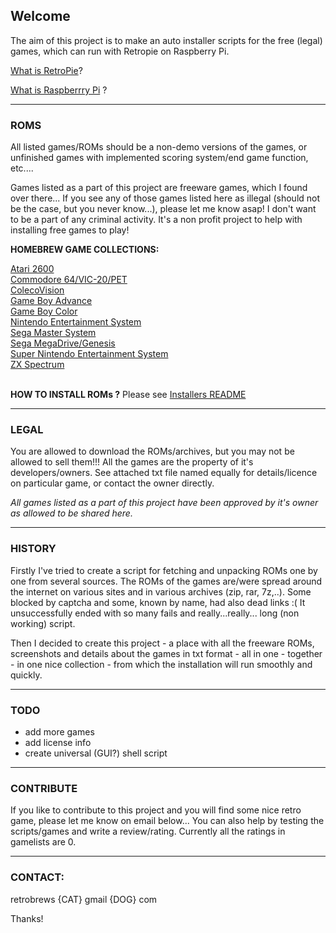 ## Welcome

The aim of this project is to make an auto installer scripts for the free (legal) games, which can run with Retropie on Raspberry Pi.

[What is RetroPie](https://retropie.org.uk/)? 

[What is Raspberrry Pi](https://www.raspberrypi.org/) ?


* * *

### ROMS
All listed games/ROMs should be a non-demo versions of the games, or unfinished games with implemented scoring system/end game function, etc....

Games listed as a part of this project are freeware games, which I found over there...
If you see any of those games listed here as illegal (should not be the case, but you never know...), please let me know asap! I don't want to be a part of any criminal activity. It's a non profit project to help with installing free games to play!

**HOMEBREW GAME COLLECTIONS:**

[Atari 2600](https://github.com/retrobrews/atari2600-games)<br />
[Commodore 64/VIC-20/PET](https://github.com/retrobrews/c64-games)<br />
[ColecoVision](https://github.com/retrobrews/colecovision-games)<br />
[Game Boy Advance](https://github.com/retrobrews/gba-games)<br />
[Game Boy Color](https://github.com/retrobrews/gbc-games)<br />
[Nintendo Entertainment System](https://github.com/retrobrews/nes-games)<br />
[Sega Master System](https://github.com/retrobrews/sms-games)<br />
[Sega MegaDrive/Genesis](https://github.com/retrobrews/md-games)<br />
[Super Nintendo Entertainment System](https://github.com/retrobrews/snes-games)<br />
[ZX Spectrum](https://github.com/retrobrews/zxspectrum-games)<br />
<br />

**HOW TO INSTALL ROMs ?**
Please see [Installers README](https://github.com/retrobrews/installers/blob/master/README.md)

* * *

### LEGAL
You are allowed to download the ROMs/archives, but you may not be allowed to sell them!!! All the games are the property of it's developers/owners. See attached txt file named equally for details/licence on particular game, or contact the owner directly.

_All games listed as a part of this project have been approved by it's owner as allowed to be shared here._

* * *

### HISTORY
Firstly I've tried to create a script for fetching and unpacking ROMs one by one from several sources. The ROMs of the games are/were spread around the internet on various sites and in various archives (zip, rar, 7z,..). Some blocked by captcha and some, known by name, had also dead links :(
It unsuccessfully ended with so many fails and really...really... long (non working) script.

Then I decided to create this project - a place with all the freeware ROMs, screenshots and details about the games in txt format - all in one - together - in one nice collection - from which the installation will run smoothly and quickly.

* * *

### TODO
- add more games
- add license info
- create universal (GUI?) shell script

* * *

### CONTRIBUTE
If you like to contribute to this project and you will find some nice retro game, please let me know on email below...
You can also help by testing the scripts/games and write a review/rating. Currently all the ratings in gamelists are 0.

* * *

### CONTACT:

retrobrews {CAT} gmail {DOG} com

Thanks!
